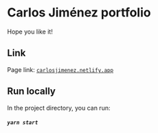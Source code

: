 # Carlos Jiménez portfolio
Hope you like it!
## Link
Page link: [```carlosjimenez.netlify.app```](https://carlosjimenez.netlify.app)
## Run locally
In the project directory, you can run: 
##### `yarn start`

